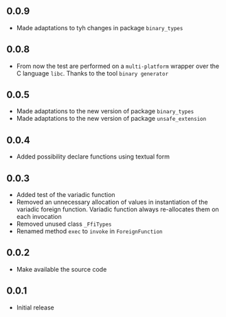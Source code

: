 ## 0.0.9

- Made adaptations to tyh changes in package `binary_types` 

## 0.0.8

- From now the test are performed on a `multi-platform` wrapper over the C language `libc`. Thanks to the tool `binary generator`

## 0.0.5

- Made adaptations to the new version of package `binary_types`
- Made adaptations to the new version of package `unsafe_extension`

## 0.0.4

- Added possibility declare functions using textual form

## 0.0.3

- Added test of the variadic function
- Removed an unnecessary allocation of values in instantiation of the variadic foreign function. Variadic function always re-allocates them on each invocation
- Removed unused class `_FfiTypes`
- Renamed method `exec` to `invoke` in `ForeignFunction`

## 0.0.2

- Make available the source code

## 0.0.1

- Initial release

